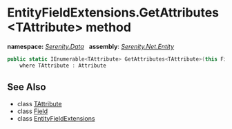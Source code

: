 # EntityFieldExtensions.GetAttributes&lt;TAttribute&gt; method
**namespace:** *[Serenity.Data](../../README.md#serenity.data-namespace)*   **assembly**: *[Serenity.Net.Entity](../../README.md)*

```csharp
public static IEnumerable<TAttribute> GetAttributes<TAttribute>(this Field field)
    where TAttribute : Attribute
```

## See Also

* class [TAttribute](../Serenity.Net.Entity/../EntityFieldExtensions.TAttribute.md)
* class [Field](../Field.md)
* class [EntityFieldExtensions](../EntityFieldExtensions.md)